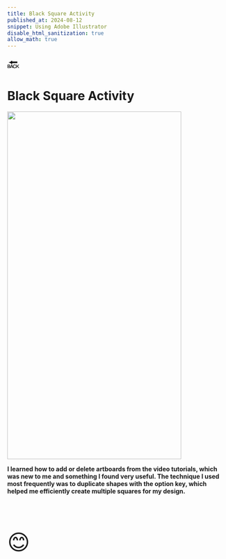 ```yaml
---
title: Black Square Activity
published_at: 2024-08-12
snippet: Using Adobe Illustrator
disable_html_sanitization: true
allow_math: true
---
```



<a href="https://julienoh000-dms1-blog-83.deno.dev/" style="text-decoration: none; color: black;"><span style="font-size: 30px;">🔙</span></a>


# Black Square Activity


<img src="blacksquares.png" width="400" height="800">

**I learned how to add or delete artboards from the video tutorials, which was new to me and something I found very useful. The technique I used most frequently was to duplicate shapes with the option key, which helped me efficiently create multiple squares for my design.**



<br>
<br>
<br>


<span style="font-size: 50px;">😊</span>